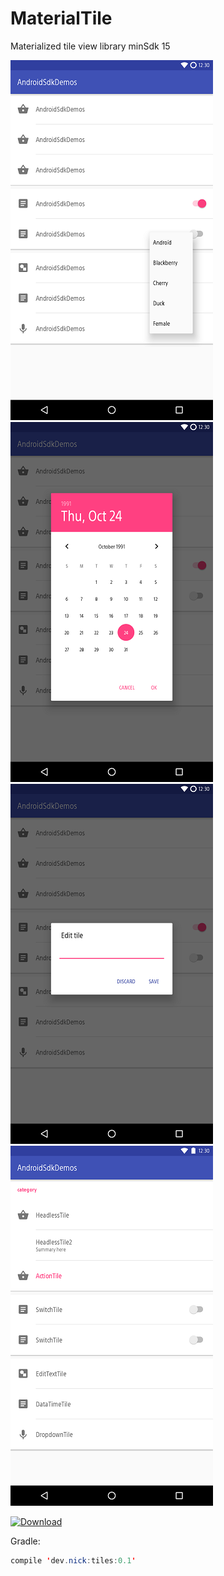 # MaterialTile
Materialized tile view library minSdk 15

![Logo](art/1.png)
![Logo](art/2.png)
![Logo](art/3.png)
![Logo](art/4.png)

[ ![Download](https://api.bintray.com/packages/nickandroid/maven/tiles/images/download.svg) ](https://bintray.com/nickandroid/maven/tiles/_latestVersion)

Gradle:
```java
compile 'dev.nick:tiles:0.1'
```
